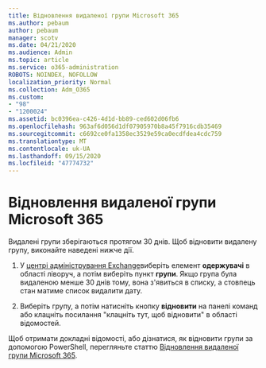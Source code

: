 ```yaml
---
title: Відновлення видаленої групи Microsoft 365
ms.author: pebaum
author: pebaum
manager: scotv
ms.date: 04/21/2020
ms.audience: Admin
ms.topic: article
ms.service: o365-administration
ROBOTS: NOINDEX, NOFOLLOW
localization_priority: Normal
ms.collection: Adm_O365
ms.custom:
- "98"
- "1200024"
ms.assetid: bc0396ea-c426-4d1d-bb89-ced602d06fb6
ms.openlocfilehash: 963af6d056d1df07905970b8a45f7916cdb35469
ms.sourcegitcommit: c6692ce0fa1358ec3529e59ca0ecdfdea4cdc759
ms.translationtype: MT
ms.contentlocale: uk-UA
ms.lasthandoff: 09/15/2020
ms.locfileid: "47774732"
---
```

# <a name="restore-a-deleted-microsoft-365-group"></a>Відновлення видаленої групи Microsoft 365

Видалені групи зберігаються протягом 30 днів. Щоб відновити видалену групу, виконайте наведені нижче дії.
  
1. У [центрі адміністрування Exchange](https://outlook.office365.com/ecp/)виберіть елемент **одержувачі** в області ліворуч, а потім виберіть пункт **групи**. Якщо група була видаленою менше 30 днів тому, вона з'явиться в списку, а стовпець стан матиме список видалити дату.

2. Виберіть групу, а потім натисніть кнопку **відновити** на панелі команд або клацніть посилання "клацніть тут, щоб відновити" в області відомостей.

Щоб отримати докладні відомості, або дізнатися, як відновити групи за допомогою PowerShell, перегляньте статтю [Відновлення видаленої групи Microsoft 365](https://go.microsoft.com/fwlink/?linkid=867802).
  